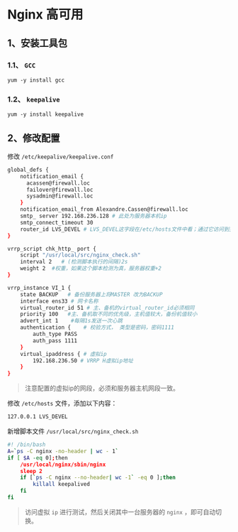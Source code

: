 # Nginx 高可用

## 1、安装工具包

### 1.1、 `GCC` 

```shell
yum -y install gcc
```

### 1.2、 `keepalive` 

```shell
yum -y install keepalive
```

## 2、修改配置

修改 `/etc/keepalive/keepalive.conf` 

```bash
global_defs {
	notification_email {
	  acassen@firewall.loc
	  failover@firewall.loc
	  sysadmin@firewall.loc
	}
	notification_email_from Alexandre.Cassen@firewall.loc
	smtp_ server 192.168.236.128 # 此处为服务器本机ip
	smtp_connect_timeout 30
	router_id LVS_DEVEL	# LVS_DEVEL这字段在/etc/hosts文件中看；通过它访问到主机
}

vrrp_script chk_http_ port {
	script "/usr/local/src/nginx_check.sh"
	interval 2   # (检测脚本执行的间隔)2s
	weight 2  #权重，如果这个脚本检测为真，服务器权重+2
}

vrrp_instance VI_1 {
	state BACKUP   # 备份服务器上将MASTER 改为BACKUP
	interface ens33 # 网卡名称
	virtual_router_id 51 # 主、备机的virtual_router_id必须相同
	priority 100   #主、备机取不同的优先级，主机值较大，备份机值较小
	advert_int 1	#每隔1s发送一次心跳
	authentication {	# 校验方式， 类型是密码，密码1111
        auth_type PASS
        auth_pass 1111
    }
	virtual_ipaddress { # 虛拟ip
		192.168.236.50 # VRRP H虛拟ip地址
	}
}
```

> 注意配置的虚拟ip的网段，必须和服务器主机网段一致。

修改 `/etc/hosts` 文件，添加以下内容：

```bash
127.0.0.1 LVS_DEVEL
```

新增脚本文件 `/usr/local/src/nginx_check.sh` 

```bash
#! /bin/bash
A=`ps -C nginx -no-header | wc - 1`
if [ $A -eq 0];then
	/usr/local/nginx/sbin/nginx
	sleep 2
	if [`ps -C nginx --no-header| wc -1` -eq 0 ];then
		killall keepalived
	fi
fi
```

> 访问虚拟 `ip` 进行测试，然后关闭其中一台服务器的 `nginx` ，即可自动切换。